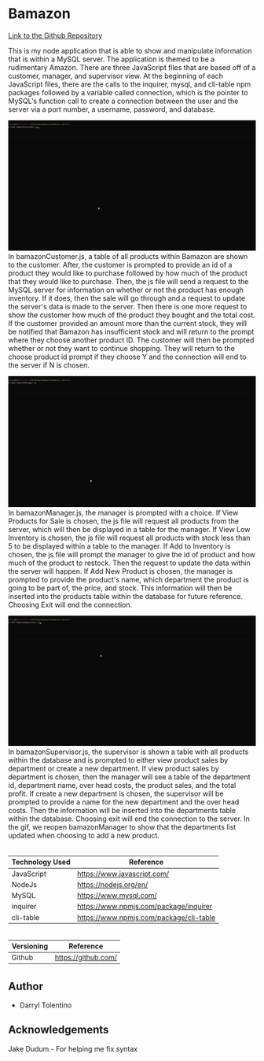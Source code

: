 # Bamazon

[Link to the Github Repository](https://github.com/DarrylJLTolentino/Bamazon)

This is my node application that is able to show and manipulate information that is within a MySQL server. The application is themed to be a rudimentary Amazon. There are three JavaScript files that are based off of a customer, manager, and supervisor view. At the beginning of each JavaScript files, there are the calls to the inquirer, mysql, and cli-table npm packages followed by a variable called connection, which is the pointer to MySQL's function call to create a connection between the user and the server via a port number, a username, password, and database.

![](media/bam-customer.gif "gif of bamazonCustomer.js")
In bamazonCustomer.js, a table of all products within Bamazon are shown to the customer. After, the customer is prompted to provide an id of a product they would like to purchase followed by how much of the product that they would like to purchase. Then, the js file will send a request to the MySQL server for information on whether or not the product has enough inventory. If it does, then the sale will go through and a request to update the server's data is made to the server. Then there is one more request to show the customer how much of the product they bought and the total cost. If the customer provided an amount more than the current stock, they will be notified that Bamazon has insufficient stock and will return to the prompt where they choose another product ID. The customer will then be prompted whether or not they want to continue shopping. They will return to the choose product id prompt if they choose Y and the connection will end to the server if N is chosen.

![](media/bam-manager.gif "gif of bamazonManager.js")
In bamazonManager.js, the manager is prompted with a choice. If View Products for Sale is chosen, the js file will request all products from the server, which will then be displayed in a table for the manager. If View Low Inventory is chosen, the js file will request all products with stock less than 5 to be displayed within a table to the manager. If Add to Inventory is chosen, the js file will prompt the manager to give the id of product and how much of the product to restock. Then the request to update the data within the server will happen. If Add New Product is chosen, the manager is prompted to provide the product's name, which department the product is going to be part of, the price, and stock. This information will then be inserted into the products table within the database for future reference. Choosing Exit will end the connection.

![](media/bam-supervisor.gif "gif of bamazonSupervisor.js")
In bamazonSupervisor.js, the supervisor is shown a table with all products within the database and is prompted to either view product sales by department or create a new department. If view product sales by department is chosen, then the manager will see a table of the department id, department name, over head costs, the product sales, and the total profit. If create a new department is chosen, the supervisor will be prompted to provide a name for the new department and the over head costs. Then the information will be inserted into the departments table within the database. Choosing exit will end the connection to the server. In the gif, we reopen bamazonManager to show that the departments list updated when choosing to add a new product.

######

| Technology Used | Reference |
| --------------- | --------- |
| JavaScript | https://www.javascript.com/ |
| NodeJs | https://nodejs.org/en/ |
| MySQL | https://www.mysql.com/ |
| inquirer | https://www.npmjs.com/package/inquirer |
| cli-table | https://www.npmjs.com/package/cli-table |

######

| Versioning | Reference |
| --------------- | --------- |
| Github | https://github.com/ |

######

## Author
- Darryl Tolentino

## Acknowledgements
Jake Dudum - For helping me fix syntax
